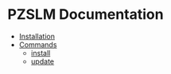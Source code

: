 # PZSLM Documentation

* [Installation](installation.md)
* [Commands](commands/README.md)
    * [install](commands/install.md)
    * [update](commands/update.md)